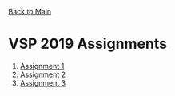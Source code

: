 [Back to Main](https://github.com/ubc-vsp19/classroom)

# VSP 2019 Assignments

1. [Assignment 1](https://github.com/ubc-vsp19/classroom/tree/master/assignments/assignment-1)
2. [Assignment 2](https://github.com/ubc-vsp19/classroom/tree/master/assignments/assignment-2)
3. [Assignment 3](https://github.com/ubc-vsp19/classroom/tree/master/assignments/assignment-3)
